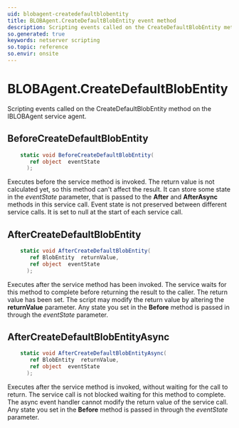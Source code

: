 ```yaml
---
uid: blobagent-createdefaultblobentity
title: BLOBAgent.CreateDefaultBlobEntity event method
description: Scripting events called on the CreateDefaultBlobEntity method on the BLOBAgent service agent.
so.generated: true
keywords: netserver scripting
so.topic: reference
so.envir: onsite
---
```

# BLOBAgent.CreateDefaultBlobEntity

Scripting events called on the <see cref='M:IBLOBAgent.CreateDefaultBlobEntity'>CreateDefaultBlobEntity</see> method on the <see cref='IBLOBAgent'>IBLOBAgent</see>  service agent.

## BeforeCreateDefaultBlobEntity
```cs
    static void BeforeCreateDefaultBlobEntity(
       ref object  eventState
      );
```
Executes before the service method is invoked.
The return value is not calculated yet, so this method can't affect the result.
It can store some state in the *eventState* parameter, that is passed to the **After** and **AfterAsync** methods in this service call.
Event state is not preserved between different service calls. It is set to null at the start of each service call.
## AfterCreateDefaultBlobEntity
```cs
    static void AfterCreateDefaultBlobEntity(
       ref BlobEntity  returnValue,
       ref object  eventState
      );
```
Executes after the service method has been invoked. The service waits for this method to complete before returning the result to the caller.
The return value has been set. The script may modify the return value by altering the **returnValue** parameter.
Any state you set in the **Before** method is passed in through the *eventState* parameter.
## AfterCreateDefaultBlobEntityAsync
```cs
    static void AfterCreateDefaultBlobEntityAsync(
       ref BlobEntity  returnValue,
       ref object  eventState
      );
```
Executes after the service method is invoked, without waiting for the call to return.
The service call is not blocked waiting for this method to complete.
The async event handler cannot modify the return value of the service call.
Any state you set in the **Before** method is passed in through the *eventState* parameter.

